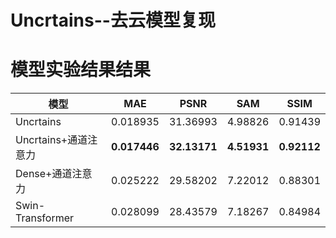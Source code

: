 # Uncrtains--去云模型复现

# 模型实验结果结果
模型 | MAE | PSNR | SAM | SSIM 
--- | --- | --- | --- | ---
Uncrtains | 0.018935 | 31.36993 | 4.98826 | 0.91439
Uncrtains+通道注意力 | **0.017446** | **32.13171** | **4.51931** | **0.92112**
Dense+通道注意力 | 0.025222 | 29.58202 | 7.22012 | 0.88301
Swin-Transformer | 0.028099 | 28.43579 | 7.18267 | 0.84984
